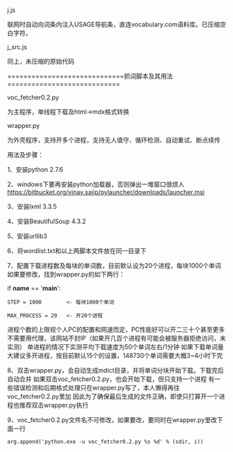 
j.js

联网时自动向词条内注入USAGE导航条，直连vocabulary.com语料库。已压缩空白字符。

j_src.js

同上，未压缩的原始代码

=============================抓词脚本及其用法============================

voc_fetcher0.2.py

为主程序，单线程下载及html->mdx格式转换

wrapper.py

为外壳程序，支持开多个进程，支持无人值守、循环检测、自动重试、断点续传

用法及步骤：

1、安装python 2.7.6

2、windows下要再安装python加载器，否则弹出一堆窗口很烦人
  https://bitbucket.org/vinay.sajip/pylauncher/downloads/launcher.msi

3、安装lxml 3.3.5

4、安装BeautifulSoup 4.3.2

5、安装urllib3

6、将wordlist.txt和以上两脚本文件放在同一目录下

7、配置下载进程数及每块的单词数，目前默认设为20个进程，每块1000个单词
如果要修改，找到wrapper.py的如下两行：

if __name__ == '__main__':

    STEP = 1000        <- 每块1000个单词

    MAX_PROCESS = 20   <- 开20个进程

进程个数的上限视个人PC的配置和网速而定，PC性能好可以开二三十个甚至更多
不需要用代理，该网站不封IP（如果开几百个进程有可能会被服务器拒绝访问，未实测）
单进程的情况下实测平均下载速度为50个单词左右/1分钟
如果下载单词量大建议多开进程，按目前默认15个的设置，148730个单词需要大概3~4小时下完

8、双击wrapper.py，会自动生成mdict目录，并将单词分块开始下载。下载完后自动合并
    如果双击voc_fetcher0.2.py，也会开始下载，但只支持一个进程
    有一些错误检测和后期格式处理只在wrapper.py写了，本人懒得再往voc_fetcher0.2.py里加
    因此为了确保最后生成的文件正确，即使只打算开一个进程也推荐双击wrapper.py执行

9、voc_fetcher0.2.py文件名不可修改，如果要改，要同时在wrapper.py里改下面一行

    arg.append('python.exe -u voc_fetcher0.2.py %s %d' % (sdir, i))
